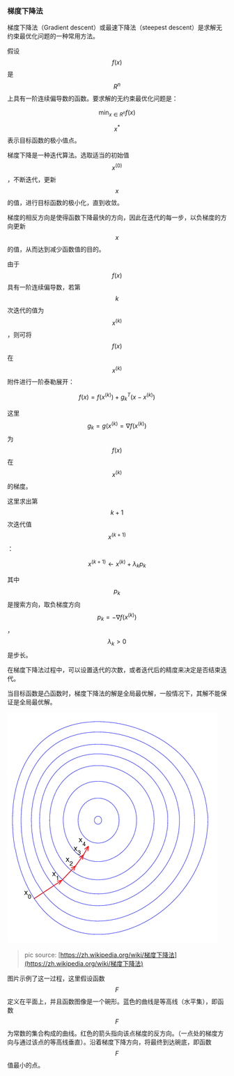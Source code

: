 ### 梯度下降法

梯度下降法（Gradient descent）或最速下降法（steepest descent）是求解无约束最优化问题的一种常用方法。

假设$$f(x)$$是$$R^n$$上具有一阶连续偏导数的函数。要求解的无约束最优化问题是：


$$
    \displaystyle\min_{x\in R^n}     f(x)
$$


$$x^*$$表示目标函数的极小值点。

梯度下降是一种迭代算法。选取适当的初始值$$x^{(0)}$$，不断迭代，更新$$x$$的值，进行目标函数的极小化，直到收敛。

梯度的相反方向是使得函数下降最快的方向，因此在迭代的每一步，以负梯度的方向更新$$x$$的值，从而达到减少函数值的目的。

由于$$f(x)$$具有一阶连续偏导数，若第$$k$$次迭代的值为$$x^{(k)}$$，则可将$$f(x)$$在$$x^{(k)}$$附件进行一阶泰勒展开：


$$
f(x)=f(x^{(k)})+g^T_k(x-x^{(k)})
$$


这里$$g_k=g(x^{(k)}=\nabla f(x^{(k)})$$为$$f(x)$$在$$x^{(k)}$$的梯度。

这里求出第$$k+1$$次迭代值$$x^{(k+1)}$$：


$$
x^{(k+1)}\gets x^{(k)}+\lambda_k p_k
$$


其中$$p_k$$是搜索方向，取负梯度方向$$p_k=-\nabla f(x^{(k)})$$，$$\lambda_k>0$$是步长。

在梯度下降法过程中，可以设置迭代的次数，或者迭代后的精度来决定是否结束迭代。

当目标函数是凸函数时，梯度下降法的解是全局最优解，一般情况下，其解不能保证是全局最优解。

![](/assets/Gradient_descent.png)

> pic source: [https://zh.wikipedia.org/wiki/梯度下降法](https://zh.wikipedia.org/wiki/梯度下降法)

图片示例了这一过程，这里假设函数$$F$$定义在平面上，并且函数图像是一个碗形。蓝色的曲线是等高线（水平集），即函数 $$F$$为常数的集合构成的曲线。红色的箭头指向该点梯度的反方向。（一点处的梯度方向与通过该点的等高线垂直）。沿着梯度下降方向，将最终到达碗底，即函数$$F$$值最小的点。




